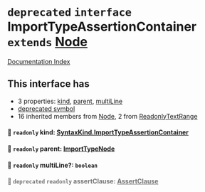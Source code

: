 # `deprecated` `interface` ImportTypeAssertionContainer `extends` [Node](../interface.Node/README.md)

[Documentation Index](../README.md)

## This interface has

- 3 properties:
[kind](#-readonly-kind-syntaxkindimporttypeassertioncontainer),
[parent](#-readonly-parent-importtypenode),
[multiLine](#-readonly-multiline-boolean)
- [deprecated symbol](#-deprecated-readonly-assertclause-assertclause)
- 16 inherited members from [Node](../interface.Node/README.md), 2 from [ReadonlyTextRange](../interface.ReadonlyTextRange/README.md)


#### 📄 `readonly` kind: [SyntaxKind.ImportTypeAssertionContainer](../enum.SyntaxKind/README.md#deprecated-importtypeassertioncontainer--302)



#### 📄 `readonly` parent: [ImportTypeNode](../interface.ImportTypeNode/README.md)



#### 📄 `readonly` multiLine?: `boolean`



<div style="opacity:0.6">

#### 📄 `deprecated` `readonly` assertClause: [AssertClause](../interface.AssertClause/README.md)



</div>

